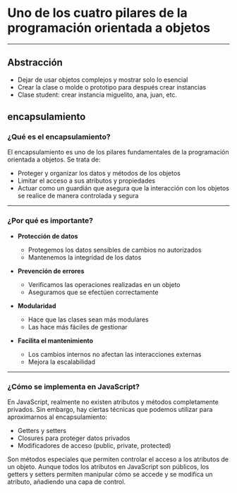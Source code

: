 # Uno de los cuatro pilares de la programación orientada a objetos

---

## Abstracción

- Dejar de usar objetos complejos y mostrar solo lo esencial
- Crear la clase o molde o prototipo para después crear instancias
- Clase student: crear instancia miguelito, ana, juan, etc.

## encapsulamiento

### ¿Qué es el encapsulamiento?

El encapsulamiento es uno de los pilares fundamentales de la programación orientada a objetos. Se trata de:
- Proteger y organizar los datos y métodos de los objetos
- Limitar el acceso a sus atributos y propiedades
- Actuar como un guardián que asegura que la interacción con los objetos se realice de manera controlada y segura

---
### ¿Por qué es importante?

- **Protección de datos**
  - Protegemos los datos sensibles de cambios no autorizados
  - Mantenemos la integridad de los datos

- **Prevención de errores**
  - Verificamos las operaciones realizadas en un objeto
  - Aseguramos que se efectúen correctamente

- **Modularidad**
  - Hace que las clases sean más modulares
  - Las hace más fáciles de gestionar

- **Facilita el mantenimiento**
  - Los cambios internos no afectan las interacciones externas
  - Mejora la escalabilidad

---

### ¿Cómo se implementa en JavaScript?

En JavaScript, realmente no existen atributos y métodos completamente privados. Sin embargo, hay ciertas técnicas que podemos utilizar para aproximarnos al encapsulamiento:
- Getters y setters
- Closures para proteger datos privados
- Modificadores de acceso (public, private, protected)

Son métodos especiales que permiten controlar el acceso a los atributos de un objeto. Aunque todos los atributos en JavaScript son públicos, los getters y setters permiten manipular cómo se accede y se modifica un atributo, añadiendo una capa de control.
